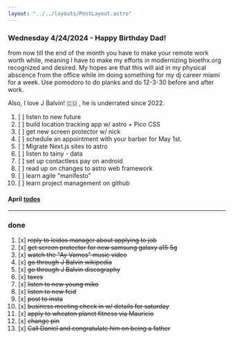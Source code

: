```yaml
---
layout: "../../layouts/PostLayout.astro"
---
```


### Wednesday 4/24/2024 - Happy Birthday Dad!
from now till the end of the month you have to make your remote work worth while,
meaning I have to make my efforts in modernizing bioethx.org recognized and desired.
My hopes are that this will aid in my physical abscence from the office while im doing something for my dj career miami for a week.
Use pomodoro to do planks and do 12-3-30 before and after work.

Also, I love J Balvin! 🇨🇴
, he is underrated since 2022.

1. [ ] listen to new future
2. [ ] build location tracking app w/ astro + Pico CSS
3. [ ] get new screen protector w/ nick
4. [ ] schedule an appointment with your barber for May 1st.
5. [ ] Migrate Next.js sites to astro
6. [ ] listen to tainy - data
7. [ ] set up contactless pay on android
8. [ ] read up on changes to astro web framework
9. [ ] learn agile "manifesto"
10. [ ] learn project management on github

#### April [todos](/posts/april)

---
### done
1. [x] ~~reply to leidos manager about applying to job~~
2. [x] ~~get screen protector for new samsung galaxy a15 5g~~
3. [x] ~~watch the "Ay Vamos" music video~~
4. [x] ~~go through J Balvin wikipedia~~
5. [x] ~~go through J Balvin discography~~
6. [x] ~~taxes~~
7. [x] ~~listen to new young miko~~
8. [x] ~~listen to new feid~~
9. [x] ~~post to insta~~
10. [x] ~~business meeting check in w/ details for saturday~~
11. [x] ~~apply to wheaton planet fitness via Mauricio~~
12. [x] ~~change pin~~
13. [x] ~~Call Daniel and congratulate him on being a father~~
